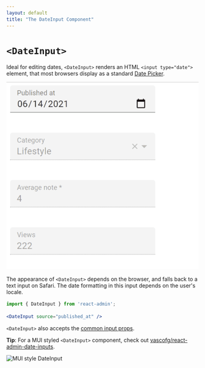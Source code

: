 ```yaml
---
layout: default
title: "The DateInput Component"
---
```


# `<DateInput>`

Ideal for editing dates, `<DateInput>` renders an HTML `<input type="date">` element, that most browsers display as a standard [Date Picker](https://mui.com/components/pickers/#date-pickers).

![DateInput](./img/date-input.gif)

The appearance of `<DateInput>` depends on the browser, and falls back to a text input on Safari. The date formatting in this input depends on the user's locale.

```jsx
import { DateInput } from 'react-admin';

<DateInput source="published_at" />
```

`<DateInput>` also accepts the [common input props](./Inputs.md#common-input-props).

**Tip**: For a MUI styled `<DateInput>` component, check out [vascofg/react-admin-date-inputs](https://github.com/vascofg/react-admin-date-inputs).

![MUI style DateInput](https://github.com/vascofg/react-admin-date-inputs/raw/master/date-time-picker.gif)
